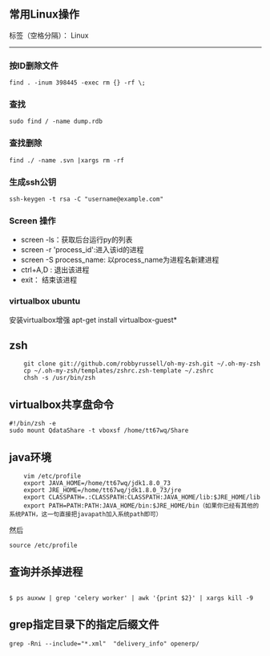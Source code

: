 ##  常用Linux操作

标签（空格分隔）： Linux

---

### 按ID删除文件
```
find . -inum 398445 -exec rm {} -rf \;
```
### 查找
```
sudo find / -name dump.rdb
```
### 查找删除
```
find ./ -name .svn |xargs rm -rf
```
### 生成ssh公钥
```
ssh-keygen -t rsa -C "username@example.com"
```
### Screen 操作

- screen -ls：获取后台运行py的列表
- screen -r 'process_id':进入该id的进程
- screen -S process_name: 以process_name为进程名新建进程
- ctrl+A,D : 退出该进程
- exit： 结束该进程


### virtualbox ubuntu
 安装virtualbox增强 apt-get install virtualbox-guest*

## zsh
```
    git clone git://github.com/robbyrussell/oh-my-zsh.git ~/.oh-my-zsh  
    cp ~/.oh-my-zsh/templates/zshrc.zsh-template ~/.zshrc  
    chsh -s /usr/bin/zsh
```
## virtualbox共享盘命令
```
#!/bin/zsh -e
sudo mount QdataShare -t vboxsf /home/tt67wq/Share
```

## java环境
```
    vim /etc/profile
    export JAVA_HOME=/home/tt67wq/jdk1.8.0_73 
    export JRE_HOME=/home/tt67wq/jdk1.8.0_73/jre 
    export CLASSPATH=.:CLASSPATH:CLASSPATH:JAVA_HOME/lib:$JRE_HOME/lib 
    export PATH=PATH:PATH:JAVA_HOME/bin:$JRE_HOME/bin（如果你已经有其他的系统PATH，这一句直接把javapath加入系统path即可）
```
然后

```
source /etc/profile
```

## 查询并杀掉进程

```

$ ps auxww | grep 'celery worker' | awk '{print $2}' | xargs kill -9
```

## grep指定目录下的指定后缀文件
```
grep -Rni --include="*.xml"  "delivery_info" openerp/
```
